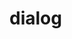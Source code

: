 <script setup>
import demo from './demo.vue';
import CodePreview from '@/components/CodePreview.vue'
</script>

# dialog

<demo/>
<CodePreview compName="dialog" demoName="demo"/>
